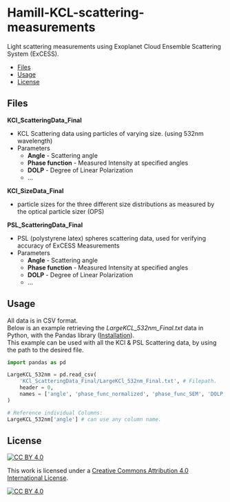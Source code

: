 # Hamill-KCL-scattering-measurements

Light scattering measurements using Exoplanet Cloud Ensemble Scattering System (ExCESS).
  - [Files](#files)
  - [Usage](#usage)
  - [License](#license)
## Files

**KCl_ScatteringData_Final**
- KCL Scattering data using particles of varying size. (using 532nm wavelength)
- Parameters
  - **Angle** - Scattering angle
  - **Phase function** - Measured Intensity at specified angles
  - **DOLP** - Degree of Linear Polarization
  - ...

**KCl_SizeData_Final**
- particle sizes for the three different size distributions as measured by the optical particle sizer (OPS)

**PSL_ScatteringData_Final**
- PSL (polystyrene latex) spheres scattering data, used for verifying accuracy of ExCESS Measurements
- Parameters
  - **Angle** - Scattering angle
  - **Phase function** - Measured Intensity at specified angles
  - **DOLP** - Degree of Linear Polarization
  - ...
## Usage

All data is in CSV format. <br>
Below is an example retrieving the *LargeKCL_532nm_Final.txt* data in Python, with the Pandas library ([Installation](https://pandas.pydata.org/docs/getting_started/install.html)). <br>
This example can be used with all the KCl & PSL Scattering data, by using the path to the desired file.

```python
import pandas as pd

LargeKCL_532nm = pd.read_csv(
    'KCl_ScatteringData_Final/LargeKCl_532nm_Final.txt', # Filepath. 
    header = 0,
    names = ['angle', 'phase_func_normalized', 'phase_func_SEM', 'DOLP', 'DOLP_SEM']
)

# Reference individual Columns:
LargeKCL_532nm['angle'] # can use any column name.
```


## License
[![CC BY 4.0][cc-by-shield]][cc-by]

This work is licensed under a
[Creative Commons Attribution 4.0 International License][cc-by].

[![CC BY 4.0][cc-by-image]][cc-by]

[cc-by]: http://creativecommons.org/licenses/by/4.0/
[cc-by-image]: https://i.creativecommons.org/l/by/4.0/88x31.png
[cc-by-shield]: https://img.shields.io/badge/License-CC%20BY%204.0-lightgrey.svg